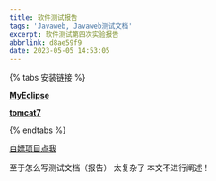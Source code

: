 ```yaml
---
title: 软件测试报告
tags: 'Javaweb, Javaweb测试文档'
excerpt: 软件测试第四次实验报告
abbrlink: d8ae59f9
date: 2023-05-05 14:53:05
---
```


{% tabs 安装链接 %}
<!-- tab -->
**[MyEclipse](https://www.genuitec.com/products/myeclipse/download/)**
<!-- endtab -->

<!-- tab -->
**[tomcat7](https://archive.apache.org/dist/tomcat/tomcat-7/v7.0.88/bin/)**
<!-- endtab -->

{% endtabs %}

[白嫖项目点我](https://pan.baidu.com/s/198cKVfXk16rz9uevQ637Ag?pwd=1145)

至于怎么写测试文档（报告） 太复杂了 本文不进行阐述！